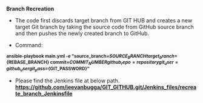__Branch Recreation__ <br>
- The code first discards target branch from GIT HUB and creates a new target Git branch by taking the source code from GitHub source branch and then pushes the newly created branch to GitHub.<br>

- Command: <br>

<sub>__ansible-playbook main.yml -e "source_branch=${SOURCE_BRANCH} target_branch=${REBASE_BRANCH} commit=${COMMIT_NUMBER} github_repo=repository git_user=github_user git_pass=${GIT_PASSWORD}"__</sub> <br>

- Please find the Jenkins file at below path.<br>
__https://github.com/jeevanbugga/GIT_GITHUB.git/Jenkins_files/recreate_branch_Jenkinsfile__ <br>
